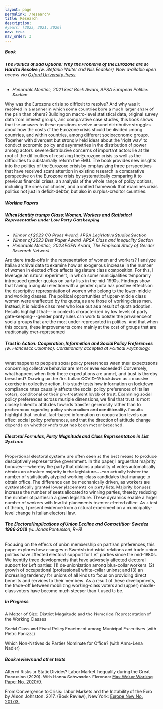 ```yaml
---
layout: page
permalink: /research/
title: Research
description:
#years: [2022, 2021, 2020]
nav: true
nav_order: 3
---
```


##### **Book**

###### **The Politics of Bad Options: Why the Problems of the Eurozone are so Hard to Resolve** (w. Stefanie Walter and Nils Redeker). Now available open access via <a href="https://global.oup.com/academic/product/the-politics-of-bad-options-9780198857020?cc=ch&lang=en&">Oxford University Press</a>.

<ul>
 <li><em> Honorable Mention, 2021 Best Book Award, APSA European Politics Section</em></li>
</ul>

<div markdown="span" class="alert alert-info" role="alert">Why was the Eurozone crisis so difficult to resolve? And why was it resolved in a manner in which some countries bore a much larger share of the pain than others? Building on macro-level statistical data, original survey data from interest groups, and comparative case studies, this book shows that the answers to these questions revolve around distributive struggles about how the costs of the Eurozone crisis should be divided among countries, and within countries, among different socioeconomic groups. Together with divergent but strongly held ideas about the 'right way' to conduct economic policy and asymmetries in the distribution of power among actors, severe distributive concerns of important actors lie at the root of the difficulties of resolving the Eurozone crisis as well as the difficulties to substantially reform the EMU. The book provides new insights into the politics of the Eurozone crisis by emphasizing three perspectives that have received scant attention in existing research: a comparative perspective on the Eurozone crisis by systematically comparing it to previous financial crises, an analysis of the whole range of policy options, including the ones not chosen, and a unified framework that examines crisis politics not just in deficit-debtor, but also in surplus-creditor countries.</div>



##### **Working Papers**

###### **When Identity trumps Class: Women, Workers and Statistical Representation under Low Party Gatekeeping**

<ul>
 <li><em>Winner of 2023 CQ Press Award, APSA Legislative Studies Section</em></li>
 <li><em>Winner of 2023 Best Paper Award, APSA Class and Inequality Section</em></li>
 <li><em> Honorable Mention, 2023 EGEN Award, The Empirical Study of Gender Research Network</em></li>
</ul>

<div markdown="span" class="alert alert-info" role="alert">Are there trade-offs in the representation of women and workers? I analyze Italian archival data to examine how an exogenous increase in the number of women in elected office affects legislature class composition. For this, I leverage an natural experiment, in which some municipalities temporarily introduced gender quotas on party lists in the mid-1990s. Findings show that having a singular election with a gender quota has positive effects on the descriptive representation of women who belong to the lower-middle and working classes. The political opportunities of upper-middle class women were unaffected by the quota, as are those of working class men. Instead, it is middle class men who lose out as a result of quota adoption. Results highlight that---in contexts characterized by low levels of party gate-keeping---gender parity rules can work to bolster the prevalence of social groups that are the most under-represented in politics. And that when this occurs, these improvements come mainly at the cost of groups that are traditionally over-represented.</div>

###### **Trust in Action: Cooperation, Information and Social Policy Preferences** (w. Francesco Colombo). Conditionally accepted at <em>Political Psychology</em>.

<div markdown="span" class="alert alert-info" role="alert">What happens to people’s social policy preferences when their expectations concerning collective behavior are met or even exceeded? Conversely, what happens when their these expectations are unmet, and trust is thereby breached? Drawing on the first Italian COVID-19 lockdown as a massive exercise in collective action, this study tests how information on lockdown compliance rates causally affects the social policy preferences of Italian voters, conditional on their pre-treatment levels of trust. Examining social policy preferences across multiple dimensions, we find that trust is most closely linked to attitudes towards transfer generosity rather than to preferences regarding policy universalism and conditionality. Results highlight that neutral, fact-based information on cooperation levels can affect social policy preferences, and that the direction of attitude change depends on whether one’s trust has been met or breached. </div>

###### **Electoral Formulas, Party Magnitude and Class Representation in List Systems**

<div markdown="span" class="alert alert-info" role="alert">Proportional electoral systems are often seen as the best means to produce descriptively representative government. In this paper, I argue that majority bonuses---whereby the party that obtains a plurality of votes automatically obtains an absolute majority in the legislature---can actually bolster the number of statistically atypical working-class candidates that manage to obtain office. The difference can be mechanically driven, as workers are systematically granted lower placements on party lists. Majority bonuses increase the number of seats allocated to winning parties, thereby reducing the number of parties in a given legislature. These dynamics enable a larger number of workers with low list placements to enter elected office. As a test of theory, I present evidence from a natural experiment on a municipality-level change in Italian electoral law.</div>

###### **The Electoral Implications of Union Decline and Competition: Sweden 1986-2018** (w. Jonas Pontusson, R+R)

<div markdown="span" class="alert alert-info" role="alert">Focusing on the effects of union membership on partisan preferences, this paper explores how changes in Swedish industrial relations and trade-union politics have affected electoral support for Left parties since the mid-1980s.  We identify three developments that have adversely affected electoral support for Left parties: (1) de-unionization among blue-collar workers; (2) growth of occupational (professional) white-collar unions; and (3) an increasing tendency for unions of all kinds to focus on providing direct benefits and services to their members.  As a result of these developments, the trade-off between mobilizing working-class voters and (upper) middle-class voters have become much steeper than it used to be.</div>



##### **In Progress**

A Matter of Size: District Magnitude and the Numerical Representation of the Working Classes

Social Class and Fiscal Policy Enactment among Municipal Executives (with Pietro Panizza)

Which Non-Natives do Parties Nominate for Office? (with Anna-Lena Nadler)



##### **Book reviews and other texts**

Altered Risks or Static Divides? Labor Market Inequality during the Great Recession (2020). With Hanna Schwander. Florence: <a href="https://cadmus.eui.eu/bitstream/handle/1814/67752/MWP_2020_09.pdf">Max Weber Working Paper No. 2020/9</a>.


From Convergence to Crisis: Labor Markets and the Instability of the Euro by Alison Johnston. 2017. (Book Review), New York: <a href="https://www.europenowjournal.org/2017/11/01/from-convergence-to-crisis-labor-markets-and-the-instability-of-the-euro/">Europe Now No. 2017/3.





<!-- _pages/publications.md -->

<!--

<div class="publications">

{%- for y in page.years %}
  <h2 class="year">{{y}}</h2>
  {% raw %}
  {% bibliography -f papers -q @*[year={{y}}]* %}
  {% endraw %}
{% endfor %}


</div>
-->
